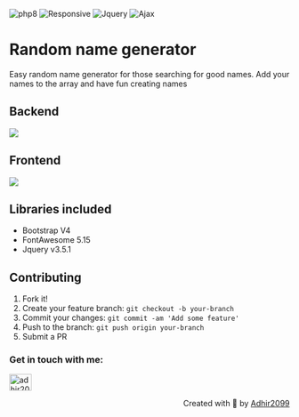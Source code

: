 ![php8](https://img.shields.io/badge/php-%3E8.1.5-blue)
![Responsive](https://img.shields.io/badge/Responsive-Yes-ff69b4)
![Jquery](https://img.shields.io/badge/jquery-3.5.1-orange)
![Ajax](https://img.shields.io/badge/Ajax-47d1ed?style=for-the-badge&logo=ajax&logoColor=white)

# Random name generator
Easy random name generator for those searching for good names. Add your names to the array and have fun creating names

## Backend
<p align="left">
  <a href="https://skillicons.dev">
    <img src="https://skillicons.dev/icons?i=php" />
  </a>
</p>

## Frontend
<p align="left">
  <a href="https://skillicons.dev">
    <img src="https://skillicons.dev/icons?i=js,jquery,css,html,bootstrap" />
  </a>
</p>

## Libraries included
* Bootstrap V4
* FontAwesome 5.15
* Jquery v3.5.1

## Contributing

1. Fork it!
2. Create your feature branch: `git checkout -b your-branch`
3. Commit your changes: `git commit -am 'Add some feature'`
4. Push to the branch: `git push origin your-branch`
5. Submit a PR

<h3 align="left">Get in touch with me:</h3>
<p align="left">
<a href="https://www.linkedin.com/in/adhir-serrano/" target="blank"><img align="center" src="https://raw.githubusercontent.com/rahuldkjain/github-profile-readme-generator/master/src/images/icons/Social/linked-in-alt.svg" alt="adhir2099" height="30" width="40" /></a>
</p>
<p align="right" > Created with 🧡 by <a href="https://github.com/adhir2099">Adhir2099</a></p>